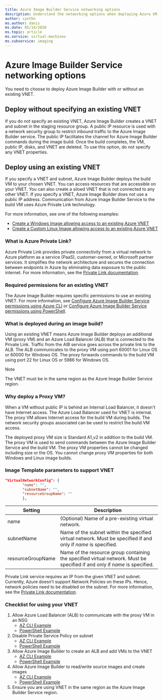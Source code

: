 ```yaml
---
title: Azure Image Builder Service networking options
description: Understand the networking options when deploying Azure VM Image Builder Service
author: cynthn
ms.author: danis
ms.date: 05/14/2020
ms.topic: article
ms.service: virtual-machines
ms.subservice: imaging
---
```


# Azure Image Builder Service networking options

You need to choose to deploy Azure Image Builder with or without an existing VNET.

## Deploy without specifying an existing VNET

If you do not specify an existing VNET, Azure Image Builder creates a VNET and subnet in the staging resource group. A public IP resource is used with a network security group to restrict inbound traffic to the Azure Image Builder service. The public IP facilitates the channel for Azure Image Builder commands during the image build. Once the build completes, the VM, public IP, disks, and VNET are deleted. To use this option, do not specify any VNET properties.

## Deploy using an existing VNET

If you specify a VNET and subnet, Azure Image Builder deploys the build VM to your chosen VNET. You can access resources that are accessible on your VNET. You can also create a siloed VNET that is not connected to any other VNET. If you specify a VNET, Azure Image Builder does not use a public IP address. Communication from Azure Image Builder Service to the build VM uses Azure Private Link technology.

For more information, see one of the following examples:

* [Create a Windows Image allowing access to an existing Azure VNET](https://github.com/danielsollondon/azvmimagebuilder/tree/master/quickquickstarts/1a_Creating_a_Custom_Win_Image_on_Existing_VNET#create-a-windows-linux-image-allowing-access-to-an-existing-azure-vnet)
* [Create a Custom Linux Image allowing access to an existing Azure VNET](https://github.com/danielsollondon/azvmimagebuilder/tree/master/quickquickstarts/1a_Creating_a_Custom_Linux_Image_on_Existing_VNET#create-a-custom-linux-image-allowing-access-to-an-existing-azure-vnet)

### What is Azure Private Link?

Azure Private Link provides private connectivity from a virtual network to Azure platform as a service (PaaS), customer-owned, or Microsoft partner services. It simplifies the network architecture and secures the connection between endpoints in Azure by eliminating data exposure to the public internet. For more information, see the [Private Link documentation](https://docs.microsoft.com/azure/private-link).

### Required permissions for an existing VNET

The Azure Image Builder requires specific permissions to use an existing VNET. For more information, see [Configure Azure Image Builder Service permissions using Azure CLI](image-builder-permissions-cli.md) or [Configure Azure Image Builder Service permissions using PowerShell](image-builder-permissions-powershell.md).

### What is deployed during an image build?

Using an existing VNET means Azure Image Builder deploys an additional VM (proxy VM) and an Azure Load Balancer (ALB) that is connected to the Private Link. Traffic from the AIB service goes across the private link to the ALB. The ALB communicates to the proxy VM using port 60001 for Linux OS or 60000 for Windows OS. The proxy forwards commands to the build VM using port 22 for Linux OS or 5986 for Windows OS.

> [!NOTE]
> The VNET must be in the same region as the Azure Image Builder Service region.
> 

### Why deploy a Proxy VM?

When a VM without public IP is behind an Internal Load Balancer, it doesn't have Internet access. The Azure Load Balancer used for VNET is internal. The proxy VM allows Internet access for the build VM during builds. The network security groups associated can be used to restrict the build VM access.

The deployed proxy VM size is Standard A1_v2 in addition to the build VM. The proxy VM is used to send commands between the Azure Image Builder Service and the build VM. The proxy VM properties cannot be changed including size or the OS. You cannot change proxy VM properties for both Windows and Linux image builds.

### Image Template parameters to support VNET
```json
"VirtualNetworkConfig": {
        "name": "",
        "subnetName": "",
        "resourceGroupName": ""
        },
```

| Setting | Description |
|---------|---------|
| name | (Optional) Name of a pre-existing virtual network. |
| subnetName | Name of the subnet within the specified virtual network. Must be specified if and only if *name* is specified. |
| resourceGroupName | Name of the resource group containing the specified virtual network. Must be specified if and only if *name* is specified. |

Private Link service requires an IP from the given VNET and subnet. Currently, Azure doesn’t support Network Policies on these IPs. Hence, network policies need to be disabled on the subnet. For more information, see the [Private Link documentation](https://docs.microsoft.com/azure/private-link).

### Checklist for using your VNET

1. Allow Azure Load Balancer (ALB) to communicate with the proxy VM in an NSG
    * [AZ CLI Example](https://github.com/danielsollondon/azvmimagebuilder/tree/master/quickquickstarts/1a_Creating_a_Custom_Linux_Image_on_Existing_VNET#add-nsg-rule-to-allow-the-aib-deployed-azure-load-balancer-to-communicate-with-the-proxy-vm)
    * [PowerShell Example](https://github.com/danielsollondon/azvmimagebuilder/tree/master/quickquickstarts/1a_Creating_a_Custom_Win_Image_on_Existing_VNET#add-nsg-rule-to-allow-the-aib-deployed-azure-load-balancer-to-communicate-with-the-proxy-vm)
2. Disable Private Service Policy on subnet
    * [AZ CLI Example](https://github.com/danielsollondon/azvmimagebuilder/tree/master/quickquickstarts/1a_Creating_a_Custom_Linux_Image_on_Existing_VNET#disable-private-service-policy-on-subnet)
    * [PowerShell Example](https://github.com/danielsollondon/azvmimagebuilder/tree/master/quickquickstarts/1a_Creating_a_Custom_Win_Image_on_Existing_VNET#disable-private-service-policy-on-subnet)
3. Allow Azure Image Builder to create an ALB and add VMs to the VNET
    * [AZ CLI Example](https://github.com/danielsollondon/azvmimagebuilder/blob/master/aibPermissions.md#setting-aib-spn-permissions-to-allow-it-to-use-an-existing-vnet)
    * [PowerShell Example](https://github.com/danielsollondon/azvmimagebuilder/blob/master/aibPermissions.md#setting-aib-spn-permissions-to-allow-it-to-use-an-existing-vnet-1)
4. Allow Azure Image Builder to read/write source images and create images
    * [AZ CLI Example](https://github.com/danielsollondon/azvmimagebuilder/blob/master/aibPermissions.md#setting-aib-spn-permissions-to-use-source-custom-image-and-distribute-a-custom-image)
    * [PowerShell Example](https://github.com/danielsollondon/azvmimagebuilder/blob/master/aibPermissions.md#setting-aib-spn-permissions-to-use-source-custom-image-and-distribute-a-custom-image-1)
5. Ensure you are using VNET in the same region as the Azure Image Builder Service region.